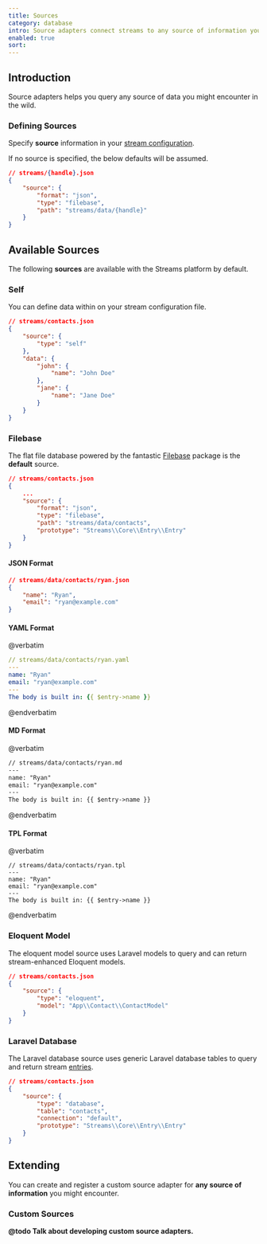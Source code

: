 ```yaml
---
title: Sources
category: database
intro: Source adapters connect streams to any source of information you might encounter.
enabled: true
sort:
---
```


## Introduction

Source adapters helps you query any source of data you might encounter in the wild.

### Defining Sources 

Specify **source** information in your [stream configuration](streams#defining-streams).

If no source is specified, the below defaults will be assumed.


```json
// streams/{handle}.json
{
    "source": {
        "format": "json",
        "type": "filebase",
        "path": "streams/data/{handle}"
    }
}
```


## Available Sources

The following **sources** are available with the Streams platform by default.

### Self

You can define data within on your stream configuration file.

```json
// streams/contacts.json
{
    "source": {
        "type": "self"
    },
    "data": {
        "john": {
            "name": "John Doe"
        },
        "jane": {
            "name": "Jane Doe"
        }
    }
}
```

### Filebase

The flat file database powered by the fantastic [Filebase](https://github.com/tmarois/Filebase) package is the **default** source.


```json
// streams/contacts.json
{
    ...
    "source": {
        "format": "json",
        "type": "filebase",
        "path": "streams/data/contacts",
        "prototype": "Streams\\Core\\Entry\\Entry"
    }
}
```

#### JSON Format

```json
// streams/data/contacts/ryan.json
{
    "name": "Ryan",
    "email": "ryan@example.com"
}
```

#### YAML Format

@verbatim
```yaml
// streams/data/contacts/ryan.yaml
---
name: "Ryan"
email: "ryan@example.com"
---
The body is built in: {{ $entry->name }}
```
@endverbatim

#### MD Format

@verbatim
```markdown
// streams/data/contacts/ryan.md
---
name: "Ryan"
email: "ryan@example.com"
---
The body is built in: {{ $entry->name }}
```
@endverbatim

#### TPL Format
@verbatim
```template
// streams/data/contacts/ryan.tpl
---
name: "Ryan"
email: "ryan@example.com"
---
The body is built in: {{ $entry->name }}
```
@endverbatim

### Eloquent Model

The eloquent model source uses Laravel models to query and can return stream-enhanced Eloquent models.

```json
// streams/contacts.json
{
    "source": {
        "type": "eloquent",
        "model": "App\\Contact\\ContactModel"
    }
}
```

### Laravel Database

The Laravel database source uses generic Laravel database tables to query and return stream [entries](entries).

```json
// streams/contacts.json
{
    "source": {
        "type": "database",
        "table": "contacts",
        "connection": "default",
        "prototype": "Streams\\Core\\Entry\\Entry"
    }
}
```

## Extending

You can create and register a custom source adapter for **any source of information** you might encounter.

### Custom Sources

**@todo Talk about developing custom source adapters.**
